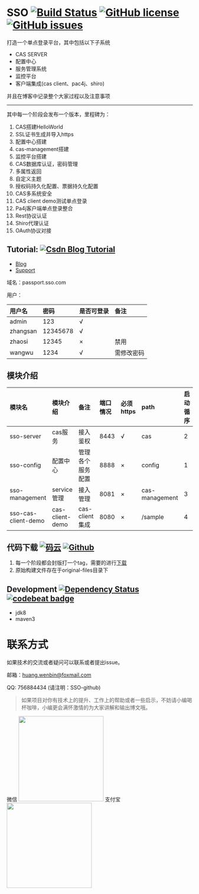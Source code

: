 # SSO [![Build Status](https://travis-ci.org/laomazi2006/sso.svg?branch=master)](https://travis-ci.org/laomazi2006/sso) [![GitHub license](https://img.shields.io/badge/license-MIT-blue.svg)](https://raw.githubusercontent.com/laomazi2006/sso/master/LICENSE) [![GitHub issues](https://img.shields.io/github/issues/laomazi2006/sso.svg)](https://github.com/laomazi2006/sso/issues)

打造一个单点登录平台，其中包括以下子系统

* CAS SERVER
* 配置中心
* 服务管理系统
* 监控平台
* 客户端集成(cas client、pac4j、shiro)

并且在博客中记录整个大家过程以及注意事项

--------------------

其中每一个阶段会发布一个版本，里程碑为：

1. CAS搭建HelloWorld
2. SSL证书生成并导入https
3. 配置中心搭建
4. cas-management搭建
5. 监控平台搭建
6. CAS数据库认证，密码管理
7. 多属性返回
8. 自定义主题
9. 授权码持久化配置、票据持久化配置
10. CAS多系统安全
11. CAS client demo测试单点登录
12. Pa4j客户端单点登录整合
13. Rest协议认证
14. Shiro代理认证
15. OAuth协议对接


## Tutorial: [![Csdn Blog Tutorial](https://img.shields.io/badge/csdn%20blog-tutorial-orange.svg)](http://blog.csdn.net/u010475041/article/category/7156505)

* [Blog](http://blog.csdn.net/u010475041/article/category/7156505)
* [Support](https://github.com/laomazi2006/sso/wiki)

域名：passport.sso.com

用户：

| 用户名 |密码|是否可登录|备注|
|:-------|:-------|:-------|:-------|
|admin|123|√||
|zhangsan|12345678|√||
|zhaosi|12345|×|禁用|
|wangwu|1234|√|需修改密码|

## 模块介绍


| 模块名 |模块介绍|备注|端口情况|必须https|path|启动循序
|:-------|:-------|:-------|:----|:-------|:-----|:--|
|sso-server|cas服务|接入鉴权|8443|√|cas|2|
|sso-config|配置中心|管理各个服务配置|8888|×|config|1|
|sso-management|service管理|接入管理|8081|×|cas-management|3|
|sso-cas-client-demo|cas-client-demo|cas-client集成|8080|×|/sample|4|

## 代码下载 [![码云](https://img.shields.io/badge/download-码云-yellowgreen.svg)](https://git.oschina.net/Kawhi-Carl/sso) [![Github](https://img.shields.io/badge/download-GitHub-brightgreen.svg)](https://github.com/laomazi2006/sso)

1. 每一个阶段都会封版打一个tag，需要的进行[下载](https://github.com/laomazi2006/sso/releases)
2. 原始构建文件存在于original-files目录下

## Development [![Dependency Status](https://www.versioneye.com/user/projects/59b6afd60fb24f004e1a656b/badge.svg?style=flat-square)](https://www.versioneye.com/user/projects/59b6afd60fb24f004e1a656b) <!-- [![Dependency Status](https://dependencyci.com/github/laomazi2006/sso/badge)](https://dependencyci.com/github/laomazi2006/sso)  -->[![codebeat badge](https://codebeat.co/badges/4b430ffd-0cb8-4310-b081-955a66e65c76)](https://codebeat.co/projects/github-com-laomazi2006-sso-master)

* jdk8
* maven3

# 联系方式

如果技术的交流或者疑问可以联系或者提出issue。

邮箱：huang.wenbin@foxmail.com


QQ: 756884434 (请注明：SSO-github)

> 如果项目对你有技术上的提升、工作上的帮助或者一些启示，不妨请小编喝杯咖啡，小编更会满怀激情的为大家讲解和输出博文哦。

微信
<img src="http://img.blog.csdn.net/20170908092906735?watermark/2/text/aHR0cDovL2Jsb2cuY3Nkbi5uZXQvdTAxMDQ3NTA0MQ==/font/5a6L5L2T/fontsize/400/fill/I0JBQkFCMA==/dissolve/70/gravity/SouthEast" width="230" height="230"></img>
支付宝
<img src="http://img.blog.csdn.net/20170908100804669?watermark/2/text/aHR0cDovL2Jsb2cuY3Nkbi5uZXQvdTAxMDQ3NTA0MQ==/font/5a6L5L2T/fontsize/400/fill/I0JBQkFCMA==/dissolve/70/gravity/SouthEast" width="230" height="230"></img>
